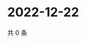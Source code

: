 # 2022-12-22

共 0 条

<!-- BEGIN WEIBO -->
<!-- 最后更新时间 Thu Dec 22 2022 13:12:18 GMT+0800 (China Standard Time) -->

<!-- END WEIBO -->
